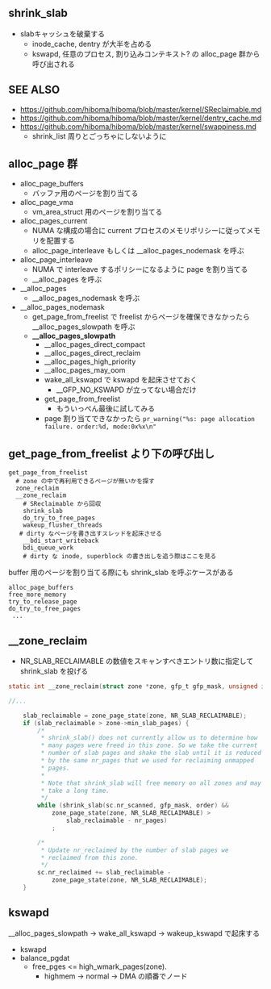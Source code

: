 ## shrink_slab

 * slabキャッシュを破棄する
   * inode_cache, dentry が大半を占める
   * kswapd, 任意のプロセス, 割り込みコンテキスト? の alloc_page 群から呼び出される

## SEE ALSO

 * https://github.com/hiboma/hiboma/blob/master/kernel/SReclaimable.md
 * https://github.com/hiboma/hiboma/blob/master/kernel/dentry_cache.md
 * https://github.com/hiboma/hiboma/blob/master/kernel/swappiness.md
   * shrink_list 周りとごっちゃにしないように

## alloc_page 群

 * alloc_page_buffers
   * バッファ用のページを割り当てる
 * alloc_page_vma
   * vm_area_struct 用のページを割り当てる
 * alloc_pages_current
   * NUMA な構成の場合に current プロセスのメモリポリシーに従ってメモリを配置する
   * alloc_page_interleave もしくは __alloc_pages_nodemask を呼ぶ
 * alloc_page_interleave
   * NUMA で interleave するポリシーになるように page を割り当てる
   * __alloc_pages を呼ぶ
 * __alloc_pages
   * __alloc_pages_nodemask を呼ぶ
 * __alloc_pages_nodemask
   * get_page_from_freelist で freelist からページを確保できなかったら __alloc_pages_slowpath を呼ぶ
   * **__alloc_pages_slowpath**
     * __alloc_pages_direct_compact
     * __alloc_pages_direct_reclaim
     * __alloc_pages_high_priority
     * __alloc_pages_may_oom
     * wake_all_kswapd で kswapd を起床させておく
       * __GFP_NO_KSWAPD が立ってない場合だけ
     * get_page_from_freelist
       * もういっぺん最後に試してみる
     * page 割り当てできなかったら `pr_warning("%s: page allocation failure. order:%d, mode:0x%x\n"`

## get_page_from_freelist より下の呼び出し

```
get_page_from_freelist
  # zone の中で再利用できるページが無いかを探す
  zone_reclaim
  __zone_reclaim
    # SReclaimable から回収
    shrink_slab
    do_try_to_free_pages
    wakeup_flusher_threads
   # dirty なページを書き出すスレッドを起床させる
    __bdi_start_writeback
    bdi_queue_work
    # dirty な inode, superblock の書き出しを追う際はここを見る
```

buffer 用のページを割り当てる際にも shrink_slab を呼ぶケースがある

```
alloc_page_buffers
free_more_memory
try_to_release_page
do_try_to_free_pages
 ...
```

## __zone_reclaim

 * NR_SLAB_RECLAIMABLE の数値をスキャンすべきエントリ数に指定して shrink_slab を投げる
```c
static int __zone_reclaim(struct zone *zone, gfp_t gfp_mask, unsigned int order)

//...

	slab_reclaimable = zone_page_state(zone, NR_SLAB_RECLAIMABLE);
	if (slab_reclaimable > zone->min_slab_pages) {
		/*
		 * shrink_slab() does not currently allow us to determine how
		 * many pages were freed in this zone. So we take the current
		 * number of slab pages and shake the slab until it is reduced
		 * by the same nr_pages that we used for reclaiming unmapped
		 * pages.
		 *
		 * Note that shrink_slab will free memory on all zones and may
		 * take a long time.
		 */
		while (shrink_slab(sc.nr_scanned, gfp_mask, order) &&
			zone_page_state(zone, NR_SLAB_RECLAIMABLE) >
				slab_reclaimable - nr_pages)
			;

		/*
		 * Update nr_reclaimed by the number of slab pages we
		 * reclaimed from this zone.
		 */
		sc.nr_reclaimed += slab_reclaimable -
			zone_page_state(zone, NR_SLAB_RECLAIMABLE);
	}
```
## kswapd

__alloc_pages_slowpath -> wake_all_kswapd -> wakeup_kswapd で起床する

 * kswapd
 * balance_pgdat
   * free_pges <= high_wmark_pages(zone).
     * highmem -> normal -> DMA の順番でノード

